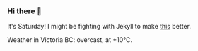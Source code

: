 ### Hi there :wave:

It's Saturday! I might be fighting with Jekyll to make [this](https://swissclubtoronto.ca) better.

Weather in Victoria BC: overcast, at +10°C.
